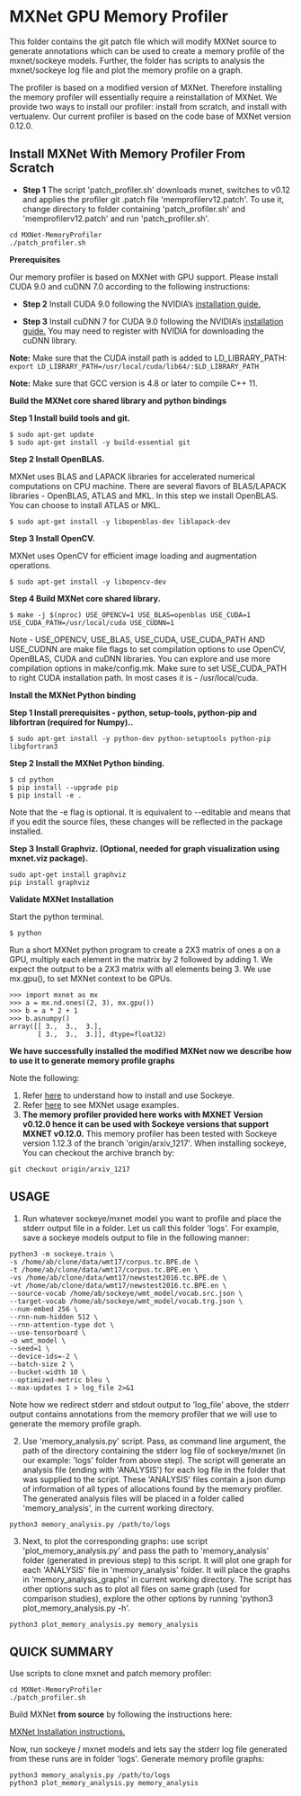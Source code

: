 # MXNet GPU Memory Profiler

This folder contains the git patch file which will modify MXNet source to generate annotations which can be used to create a memory profile of the mxnet/sockeye models. Further, the folder has scripts to analysis the mxnet/sockeye log file and plot the memory profile on a graph.

The profiler is based on a modified version of MXNet. Therefore installing the memory profiler will essentially require a reinstallation of MXNet. We provide two ways to install our profiler: install from scratch, and install with vertualenv. Our current profiler is based on the code base of MXNet version 0.12.0.

## Install MXNet With Memory Profiler From Scratch
- __Step 1__ The script 'patch_profiler.sh' downloads mxnet, switches to v0.12 and applies the profiler git .patch file 'memprofilerv12.patch'. To use it, change directory to folder containing 'patch_profiler.sh' and 'memprofilerv12.patch' and run 'patch_profiler.sh'.
```
cd MXNet-MemoryProfiler
./patch_profiler.sh
```

**Prerequisites**

Our memory profiler is based on MXNet with GPU support. Please install CUDA 9.0 and cuDNN 7.0 according to the following instructions:

- __Step 2__ Install CUDA 9.0 following the NVIDIA’s [installation guide.](https://docs.nvidia.com/cuda/cuda-installation-guide-linux/)

- __Step 3__ Install cuDNN 7 for CUDA 9.0 following the NVIDIA’s [installation guide.](https://developer.nvidia.com/cudnn) You may need to register with NVIDIA for downloading the cuDNN library.

__Note:__ Make sure that the CUDA install path is added to LD_LIBRARY_PATH: \
`export LD_LIBRARY_PATH=/usr/local/cuda/lib64/:$LD_LIBRARY_PATH`

__Note:__ Make sure that GCC version is 4.8 or later to compile C++ 11.

**Build the MXNet core shared library and python bindings**

**Step 1 Install build tools and git.**
```
$ sudo apt-get update
$ sudo apt-get install -y build-essential git
```

**Step 2 Install OpenBLAS.**

MXNet uses BLAS and LAPACK libraries for accelerated numerical computations on CPU machine. There are several flavors of BLAS/LAPACK libraries - OpenBLAS, ATLAS and MKL. In this step we install OpenBLAS. You can choose to install ATLAS or MKL.
```
$ sudo apt-get install -y libopenblas-dev liblapack-dev
```

**Step 3 Install OpenCV.**

MXNet uses OpenCV for efficient image loading and augmentation operations.
```
$ sudo apt-get install -y libopencv-dev
```

**Step 4 Build MXNet core shared library.**
```
$ make -j $(nproc) USE_OPENCV=1 USE_BLAS=openblas USE_CUDA=1 USE_CUDA_PATH=/usr/local/cuda USE_CUDNN=1
```

Note - USE_OPENCV, USE_BLAS, USE_CUDA, USE_CUDA_PATH AND USE_CUDNN are make file flags to set compilation options to use OpenCV, OpenBLAS, CUDA and cuDNN libraries. You can explore and use more compilation options in make/config.mk. Make sure to set USE_CUDA_PATH to right CUDA installation path. In most cases it is - /usr/local/cuda.

**Install the MXNet Python binding**

**Step 1 Install prerequisites - python, setup-tools, python-pip and libfortran (required for Numpy)..**
```
$ sudo apt-get install -y python-dev python-setuptools python-pip libgfortran3
```

**Step 2 Install the MXNet Python binding.**
```
$ cd python
$ pip install --upgrade pip
$ pip install -e .
```
Note that the -e flag is optional. It is equivalent to --editable and means that if you edit the source files, these changes will be reflected in the package installed.

**Step 3 Install Graphviz. (Optional, needed for graph visualization using mxnet.viz package).**
```
sudo apt-get install graphviz
pip install graphviz
```
**Validate MXNet Installation**

Start the python terminal.
```
$ python
```
Run a short MXNet python program to create a 2X3 matrix of ones a on a GPU, multiply each element in the matrix by 2 followed by adding 1. We expect the output to be a 2X3 matrix with all elements being 3. We use mx.gpu(), to set MXNet context to be GPUs.
```
>>> import mxnet as mx
>>> a = mx.nd.ones((2, 3), mx.gpu())
>>> b = a * 2 + 1
>>> b.asnumpy()
array([[ 3.,  3.,  3.],
       [ 3.,  3.,  3.]], dtype=float32)
```
**We have successfully installed the modified MXNet now we describe how to use it to generate memory profile graphs**

Note the following:
1. Refer [here](https://github.com/awslabs/sockeye) to understand how to install and use Sockeye.
2. Refer [here](https://github.com/apache/incubator-mxnet/tree/master/example) to see MXNet usage examples.
3. **The memory profiler provided here works with MXNET Version v0.12.0 hence it can be used with Sockeye versions that support MXNET v0.12.0.** This memory profiler has been tested with Sockeye version 1.12.3 of the branch 'origin/arxiv_1217'. When installing sockeye, You can checkout the archive branch by:
```
git checkout origin/arxiv_1217
```

## USAGE

1. Run whatever sockeye/mxnet model you want to profile and place the stderr output file in a folder. Let us call this folder 'logs'.
For example, save a sockeye models output to file in the following manner:
```
python3 -m sockeye.train \
-s /home/ab/clone/data/wmt17/corpus.tc.BPE.de \
-t /home/ab/clone/data/wmt17/corpus.tc.BPE.en \
-vs /home/ab/clone/data/wmt17/newstest2016.tc.BPE.de \
-vt /home/ab/clone/data/wmt17/newstest2016.tc.BPE.en \
--source-vocab /home/ab/sockeye/wmt_model/vocab.src.json \
--target-vocab /home/ab/sockeye/wmt_model/vocab.trg.json \
--num-embed 256 \
--rnn-num-hidden 512 \
--rnn-attention-type dot \
--use-tensorboard \
-o wmt_model \
--seed=1 \
--device-ids=-2 \
--batch-size 2 \
--bucket-width 10 \
--optimized-metric bleu \
--max-updates 1 > log_file 2>&1
```
Note how we redirect stderr and stdout output to 'log_file' above, the stderr output contains annotations from the memory profiler 
that we will use to generate the memory profile graph.

2. Use 'memory_analysis.py' script. Pass, as command line argument, the path of the directory containing the stderr log file of sockeye/mxnet (in our example: 'logs' folder from above step). The script will generate an analysis file (ending with 'ANALYSIS') for each log file in the folder that was supplied to the script. These 'ANALYSIS' files contain a json dump of information of all types of allocations found by the memory profiler. The generated analysis files will be placed in a folder called 'memory_analysis', in the current working directory.
```
python3 memory_analysis.py /path/to/logs
```

3. Next, to plot the corresponding graphs: use script 'plot_memory_analysis.py' and pass the path to 'memory_analysis' folder (generated in previous step) to this script. It will plot one graph for each 'ANALYSIS' file in 'memory_analysis' folder. It will place the graphs in 'memory_analysis_graphs' in current working directory. The script has other options such as to plot all files on same graph (used for comparison studies), explore the other options by running 'python3 plot_memory_analysis.py -h'.
```
python3 plot_memory_analysis.py memory_analysis
```

## QUICK SUMMARY
Use scripts to clone mxnet and patch memory profiler:
```
cd MXNet-MemoryProfiler
./patch_profiler.sh
```
Build MXNet **from source** by following the instructions here:

[MXNet Installation instructions.](https://mxnet.incubator.apache.org/install/index.html)

Now, run sockeye / mxnet models and lets say the stderr log file generated from these runs are in folder 'logs'. Generate memory profile graphs:
```
python3 memory_analysis.py /path/to/logs
python3 plot_memory_analysis.py memory_analysis
```
